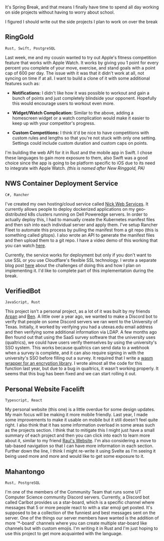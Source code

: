 It's Spring Break, and that means I finally have time to spend all day working on side projects without having to worry about school.

I figured I should write out the side projects I plan to work on over the break
 
## RingGold 
`Rust, Swift, PostgreSQL`

Last week, me and my cousin wanted to try out Apple's fitness competition feature that works with Apple Watch. It works
by giving you 1 point for every percent you complete of your move, exercise, and stand goals with a point cap of 600
per day. The issue with it was that it didn't work at all, not syncing on time if at all. I want to build a clone of it
with some additional features such as:

- **Notifications:** I didn't like how it was possible to workout and gain a bunch of points and just completely blindside your opponent. Hopefully this would encourage users to workout even more.

- **Widget/Watch Complication:** Similar to the above, adding a homescreen widget or a watch complication would make it easier to keep up with your competitor's progress. 

- **Custom Competitions:** I think it'd be nice to have competitions with custom rules and lengths so that you're not stuck with only one setting. Settings could include custom duration and custom caps on points.

I'm building the web API for it in Rust and the mobile app in Swift. I chose these languages to gain more exposure to them, also
Swift was a good choice since the app is going to be platform specific to iOS due to its need to integrate with Apple Watch. 
*(this is named after New Ringgold, PA)*

## NWS Container Deployment Service 
`C#, Rancher`

I've created my own hosting/cloud service called [Nick Web Services](https://nws.nickorlow.com). It currently allows people to deploy
dockerized applications on my geo-distributed k8s clusters running on Dell Poweredge servers. In order to actually deploy this, I 
had to manually create the Kubernetes manifest files and then ssh into each individual server and apply them. I've setup 
Rancher Fleet to automate this process by pulling the manifest from a git repo (this is something called gitops). I also
wrote an API to generate the manifest files and then upload them to a git repo. I have a video demo of this working that 
you can watch [here](https://youtu.be/WHdXWMFHuqA).

Currently, the service works for deployment but only if you don't want to use SSL or you use Cloudflare's flexible SSL
technology. I wrote a separate blog post [here](http://nickorlow.com/blog/ssl-in-nws-cds) about the challenges of doing this and how I plan on implementing it. 
I'd like to complete part of this implementation during the break.

## VerifiedBot 
`JavaScript, Rust`

This project isn't a personal project, as a lot of it was built by my friends [Arpan](https://arpan.one) and [Ben](https://benaubin.com/).
A little over a year ago, we wanted to make a Discord bot to verify that people on some Discord servers we ran 
went to the University of Texas. Initially, it worked by verifying you had a utexas.edu email address and then verifying
some additional information via LDAP. A few months ago Ben found out that using the SaaS survey software that the university uses
(qualtrics), we could have users verify themselves by using the university's SSO system. This works because qualtrics can send
data to a webhook when a survey is complete, and it can also require signing in with the university's SSO before filling out a survey.
It required that I write a [wasm wrapper for an encryption library](https://github.com/Verified-Bot/aes-gcm-siv-wasm). I wrote almost all the code for this function last year, but 
due to a bug in qualtrics, it wasn't working properly. It seems that this bug has been fixed and we can start rolling it out.


## Personal Website Facelift
`Typescript, React`

My personal website (this one) is a little overdue for some design updates. My main focus will be making it more mobile
friendly. Last year, I made some improvements to make it usable on mobile but it still doesn't feel quite right. I also
think that it has some information overload in some areas such as the projects section. I think that to mitigate this I 
might just have a small summary of each project and then you can click into each to learn more about it, similar to my 
friend [Raul's Website](https://raulhigareda.com). I'm also considering a move to tab-based navigation so that I can have
more information in each section. Further down the line, I think I might re-write it using Svelte as I'm seeing it being used more and more
and would like to get some exposure to it.

## Mahantongo
`Rust, PostgreSQL`

I'm one of the members of the Community Team that runs some UT Computer Science community Discord servers.
Currently, a Discord bot called Carlbot provides us a star-board, which is a specific channel where messages that 5 or more people
react to with a star emoji get posted. It's supposed to be a collection of the funniest and best messages sent on the server.
One of the things our server members have wanted is the addition of more '*-board' channels where you can create multiple star-board
like channels but with custom emojis. I'm writing it in Rust and I'm just hoping to use this project to get more acquainted with the language.

